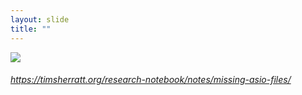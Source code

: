 ```yaml
---
layout: slide
title: ""
---
```


<section>
<a class="stretch" href="https://github.com/wragge/hansard-xml"><img class="rotate-right" src="{{ site.baseurl }}/assets/images/asio-missing.png"></a>

<h6 class="rotate-right" ><a class="external" href="https://timsherratt.org/research-notebook/notes/missing-asio-files/">https://timsherratt.org/research-notebook/notes/missing-asio-files/</a></h6>
</section>

